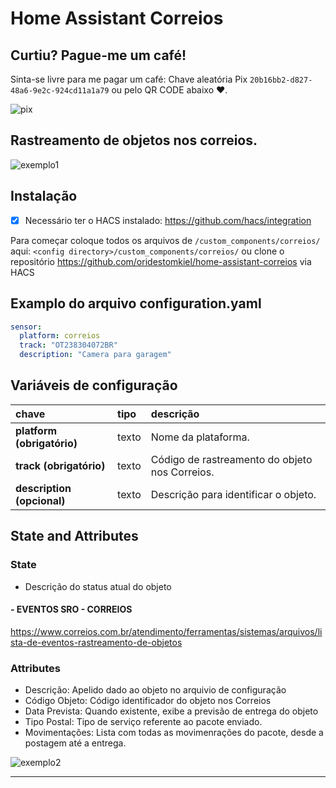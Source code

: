 # Home Assistant Correios

## Curtiu? Pague-me um café!

Sinta-se livre para me pagar um café: Chave aleatória Pix `20b16bb2-d827-48a6-9e2c-924cd11a1a79` ou pelo QR CODE abaixo ❤.

![pix](https://raw.githubusercontent.com/oridestomkiel/home-assistant-correios/main/pix.jpg)

## Rastreamento de objetos nos correios.

![exemplo1](https://github.com/oridestomkiel/home-assistant-correios/blob/main/exemplo1.jpg)

## Instalação
- [x] Necessário ter o HACS instalado: https://github.com/hacs/integration

Para começar coloque todos os arquivos de `/custom_components/correios/` aqui:
`<config directory>/custom_components/correios/` ou clone o repositório https://github.com/oridestomkiel/home-assistant-correios via HACS

## Examplo do arquivo configuration.yaml

```yaml
sensor:
  platform: correios
  track: "OT238304072BR"
  description: "Camera para garagem"
```

## Variáveis de configuração

chave | tipo | descrição
:--- | :--- | :---
**platform (obrigatório)** | texto | Nome da plataforma.
**track (obrigatório)** | texto | Código de rastreamento do objeto nos Correios.
**description (opcional)** | texto | Descrição para identificar o objeto.

## State and Attributes

### State

* Descrição do status atual do objeto

#### - EVENTOS SRO - CORREIOS

https://www.correios.com.br/atendimento/ferramentas/sistemas/arquivos/lista-de-eventos-rastreamento-de-objetos

### Attributes

* Descrição: Apelido dado ao objeto no arquivio de configuração 
* Código Objeto: Código identificador do objeto nos Correios
* Data Prevista: Quando existente, exibe a previsão de entrega do objeto
* Tipo Postal: Tipo de serviço referente ao pacote enviado.
* Movimentações: Lista com todas as movimenrações do pacote, desde a postagem até a entrega.

![exemplo2](https://github.com/oridestomkiel/home-assistant-correios/blob/main/exemplo2.jpg)

***
